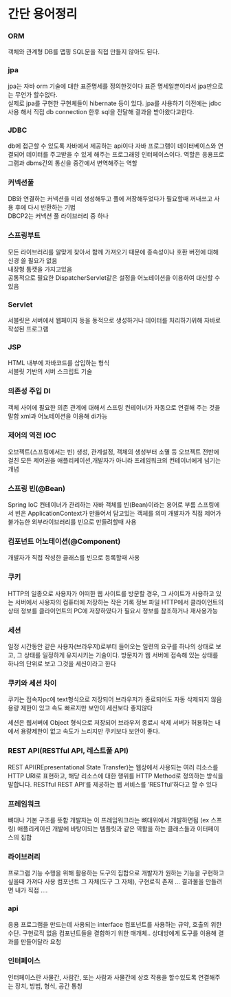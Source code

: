 # 간단 용어정리


### ORM 
객체와 관계형 DB를 맵핑
SQL문을 직접 만들지 않아도 된다. 

### jpa
jpa는 자바 orm 기술에 대한 표준명세를 정의한것이다 표준 명세일뿐이라서 jpa만으로는 무언가 할수없다. <BR>
실제로 jpa를 구현한 구현체들이 hibernate 등이 있다.
jpa를 사용하기 이전에는 jdbc 사용 해서 직접 db connection 한후 sql을 전달해 결과을 받아왔다고한다. 

### JDBC
db에 접근할 수 있도록 자바에서 제공하는 api이다
자바 프로그램이 데이터베이스와 연결되어 데이터를 주고받을 수 있게 해주는 프로그래밍 인터페이스이다.
역할은 응용프로그램과 dbms간의 통신을 중간에서 변역해주는 역할

### 커넥션풀
DB와 연결하는 커넥션을 미리 생성해두고 풀에 저장해두었다가 필요할때 꺼내쓰고 사용 후에 다시 반환하는 기법 <BR>
DBCP2는 커넥션 풀 라이브러리 중 하나

### 스프링부트
모든 라이브러리를 알맞게 찾아서 함께 가져오기 때문에 종속성이나 호환 버전에 대해 신경 쓸 필요가 없음 <br>
내장형 톰캣을 가지고있음<br>
공통적으로 필요한 DispatcherServlet같은 설정을 어노테이션을 이용하여 대신할 수 있음<br>

### Servlet
서블릿은 서버에서 웹페이지 등을 동적으로 생성하거나 데이터를 처리하기위해 자바로 작성된 프로그램
### JSP
HTML 내부에 자바코드를 삽입하는 형식<br>
서블릿 기반의 서버 스크립트 기술

### 의존성 주입 DI
객체 사이에 필요한 의존 관계에 대해서 스프링 컨테이너가 자동으로 연결해 주는 것을 말함
xml과 어노테이션을 이용해 di가능

### 제어의 역전 IOC
오브젝트(스프링에서는 빈) 생성, 관계설정, 객체의 생성부터 소멸 등 오브젝트 전반에 걸친 모든 제어권을 애플리케이션,개발자가 아니라 프레임워크의 컨테이너에게 넘기는 개념

### 스프링 빈(@Bean)
Spring IoC 컨테이너가 관리하는 자바 객체를 빈(Bean)이라는 용어로 부름
스프링에서 빈은 ApplicationContext가 만들어서 담고있는 객체를 의미
개발자가 직접 제어가 불가능한 외부라이브러리를 빈으로 만들려할때 사용

### 컴포넌트 어노테이션(@Component)
개발자가 직접 작성한 클래스를 빈으로 등록할때 사용

### 쿠키
HTTP의 일종으로 사용자가 어떠한 웹 사이트를 방문할 경우,
그 사이트가 사용하고 있는 서버에서 사용자의 컴퓨터에 저장하는 작은 기록 정보 파일
HTTP에서 클라이언트의 상태 정보를 클라이언트의 PC에 저장하였다가
필요시 정보를 참조하거나 재사용가능

### 세션
일정 시간동안 같은 사용자(브라우저)로부터 들어오는
일련의 요구를 하나의 상태로 보고, 그 상태를 일정하게 유지시키는 기술이다.
방문자가 웹 서버에 접속해 있는 상태를 하나의 단위로 보고 그것을 세션이라고 한다

### 쿠키와 세션 차이
쿠키는 접속자pc에 text형식으로 저장되어 브라우저가 종료되어도 자동 삭제되지 않음
용량 제한이 있고 속도 빠르지만 보안이 세션보다 좋지않다

세션은 웹서버에 Object 형식으로 저장되어 브라우저 종료시 삭제
서버가 허용하는 내에서 용량제한이 없고 속도가 느리지만 쿠키보다 보안이 좋다.

### REST API(RESTful API, 레스트풀 API)
REST API(REpresentational State Transfer)는 웹상에서 사용되는 여러 리소스를 HTTP URI로 표현하고, 해당 리소스에 대한 행위를 HTTP Method로 정의하는 방식을 말합니다.
RESTful 
REST API’를 제공하는 웹 서비스를 ‘RESTful’하다고 할 수 있다
  
### 프레임워크
뼈대나 기본 구조를 뜻함 개발자는 이 프레임워크라는 뼈대위에서 개발하면됨 (ex 스프링)
애플리케이션 개발에 바탕이되는 템플릿과 같은 역활을 하는 클래스들과 이터페이스의 집합

### 라이브러리
프로그램 기능 수행을 위해 활용하는 도구의 집합으로 개발자가 원하는 기능을 구현하고싶을때 가져다 사용
컴포넌트 그 자체(도구 그 자체), 구현로직 존재 ... 
결과물을 만들려면 내가 직접 ....
  
### api
응용 프로그램을 만드는데 사용되는 interface
컴포넌트를 사용하는 규약, 호출의 위한 수단. 구현로직 없음
컴포넌트들을 결합하기 위한 매개체..
상대방에게 도구를 이용해 결과를 만들어달라 요청

### 인터페이스
인터페이스란 사물간, 사람간, 또는 사람과 사물간에 상호 작용을 할수있도록 연결해주는 장치, 방법, 형식, 공간 통칭
  
  
  
  
  
  
  
  
  
  
  
  
  
  

